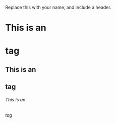 Replace this with your name, and include a header.

# This is an <h1> tag
## This is an <h2> tag
###### This is an <h6> tag
